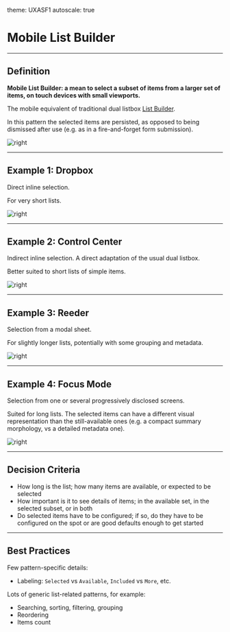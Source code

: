 theme: UXASF1
autoscale: true

# Mobile List Builder

---

## Definition

**Mobile List Builder: a mean to select a subset of items from a larger set of items, on touch devices with small viewports.**

The mobile equivalent of traditional dual listbox [List Builder](https://en.wikipedia.org/wiki/List_builder).

In this pattern the selected items are persisted, as opposed to being dismissed after use (e.g. as in a fire-and-forget form submission).

<!-- Which would be a Mobile List Selector pattern -->

<!--
Also different from:

- List add. There need to be a collection/comparison, and more than 1-2 items selected.
- Picking from a ~data type picker (eg contacts, files, calendars, email contacts etc); need to entice/upsell
-->

![right](assets/definition@3x.png)

---

## Example 1: Dropbox

Direct inline selection.

For very short lists.

![right](assets/example-dropbox@3x.png)

---

## Example 2: Control Center

Indirect inline selection. A direct adaptation of the usual dual listbox.

Better suited to short lists of simple items.

<!-- Direct manipulation, on a single screen, simple/compact -->

![right](assets/example-ios-control-center@3x.png)

---

## Example 3: Reeder

Selection from a modal sheet.

For slightly longer lists, potentially with some grouping and metadata.

![right](assets/example-reeder@3x.png)

---

## Example 4: Focus Mode

Selection from one or several progressively disclosed screens.

Suited for long lists. The selected items can have a different visual representation than the still-available ones (e.g. a compact summary morphology, vs a detailed metadata one).

![right](assets/example-ios-focus-mode@3x.png)

<!--
## Example 5

studio editor (asymetric, eg shortcuts app)

## Example 6

inline edit (direct manipulation on the result, eg iphone widgets) when content is varied/visual/hard to predict or configure
-->


---

## Decision Criteria

- How long is the list; how many items are available, or expected to be selected
- How important is it to see details of items; in the available set, in the selected subset, or in both
- Do selected items have to be configured; if so, do they have to be configured on the spot or are good defaults enough to get started

---

## Best Practices

Few pattern-specific details:

- Labeling: `Selected` vs `Available`, `Included` vs `More`, etc.

Lots of generic list-related patterns, for example:

- Searching, sorting, filtering, grouping
- Reordering
- Items count
